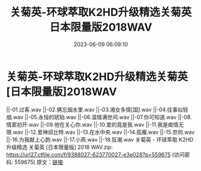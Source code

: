 ﻿---
title: 关菊英-环球萃取K2HD升级精选关菊英日本限量版2018WAV
date: 2023-06-09 06:09:10
categories: WAV车载音乐、镜像
tags: 华语中文
---
# 关菊英-环球萃取K2HD升级精选关菊英[日本限量版]2018WAV

||-01.过客.wav
||-02.俩忘烟水里.wav
||-03.湘女多情[国].wav
||-04.往事似轻烟.wav
||-05.永恒的琥珀.wav
||-06.温情满世间.wav
||-07.你可知道.wav
||-08.情窦初开.wav
||-09.他在关心你.wav
||-10.爱的竟是我.wav
||-11.我是痴情无限.wav
||-12.爱神邱比特.wav
||-13.在水中央.wav
||-14.孤雁.wav
||-15.奈何.wav
||-16.为我献上心韵.wav
||-17.小燕.wav
||-18.狂潮.wav
关菊英 - 环球萃取 K2HD升级精选 关菊英 [日本限量版] 2018 WAV.zip: https://url27.ctfile.com/f/9388027-623770027-e3e028?p=559675
(访问密码: 559675)
原文：[链接](https://blog.sina.com.cn/s/blog_1647c7e7601031299.html)